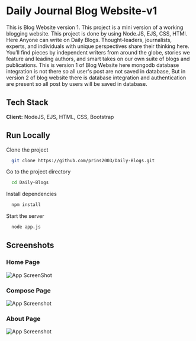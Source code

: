 # Daily Journal Blog Website-v1

This is Blog Website version 1. This project is a mini version of a working blogging website. This project is done by using Node.JS, EJS, CSS, HTMl. Here Anyone can write on Daily Blogs. Thought-leaders, journalists, experts, and individuals with unique perspectives share their thinking here. You’ll find pieces by independent writers from around the globe, stories we feature and leading authors, and smart takes on our own suite of blogs and publications. This is version 1 of Blog Website here mongodb database integration is not there so all user's post are not saved in database, But in version 2 of blog website there is database integration and authentication are present so all post by users will be saved in database.



## Tech Stack

**Client:** NodeJS, EJS, HTML, CSS, Bootstrap



## Run Locally

Clone the project

```bash
  git clone https://github.com/prins2003/Daily-Blogs.git
```

Go to the project directory

```bash
  cd Daily-Blogs
```

Install dependencies

```bash
  npm install
```

Start the server

```bash
  node app.js
```


## Screenshots

### Home Page 

![App ScreenShot](https://i.ibb.co/gFGrsvD/image.png)

### Compose Page

![App Screenshot](https://i.ibb.co/55JFJ0v/image.png)

### About Page

![App Screenshot](https://i.ibb.co/09Td1Z3/image.png)





